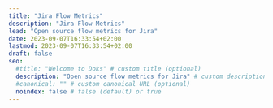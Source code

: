 ```yaml
---
title: "Jira Flow Metrics"
description: "Jira Flow Metrics"
lead: "Open source flow metrics for Jira"
date: 2023-09-07T16:33:54+02:00
lastmod: 2023-09-07T16:33:54+02:00
draft: false
seo:
  #title: "Welcome to Doks" # custom title (optional)
  description: "Open source flow metrics for Jira" # custom description (recommended)
  #canonical: "" # custom canonical URL (optional)
  noindex: false # false (default) or true
---
```

